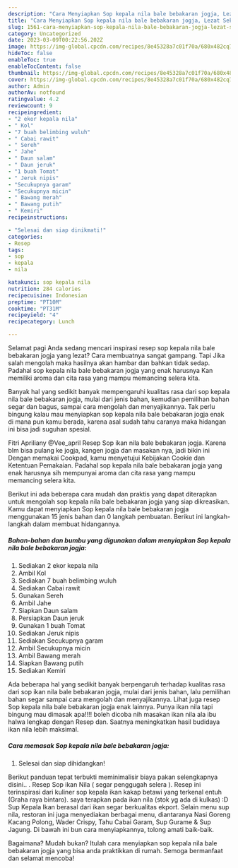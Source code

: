 ```yaml
---
description: "Cara Menyiapkan Sop kepala nila bale bebakaran jogja, Lezat Sekali"
title: "Cara Menyiapkan Sop kepala nila bale bebakaran jogja, Lezat Sekali"
slug: 1561-cara-menyiapkan-sop-kepala-nila-bale-bebakaran-jogja-lezat-sekali
category: Uncategorized
date: 2023-03-09T00:22:56.202Z
image: https://img-global.cpcdn.com/recipes/8e45328a7c01f70a/680x482cq70/sop-kepala-nila-bale-bebakaran-jogja-foto-resep-utama.jpg
hideToc: false
enableToc: true
enableTocContent: false
thumbnail: https://img-global.cpcdn.com/recipes/8e45328a7c01f70a/680x482cq70/sop-kepala-nila-bale-bebakaran-jogja-foto-resep-utama.jpg
cover: https://img-global.cpcdn.com/recipes/8e45328a7c01f70a/680x482cq70/sop-kepala-nila-bale-bebakaran-jogja-foto-resep-utama.jpg
author: Admin
authorAv: notfound
ratingvalue: 4.2
reviewcount: 9
recipeingredient:
- "2 ekor kepala nila"
- " Kol"
- "7 buah belimbing wuluh"
- " Cabai rawit"
- " Sereh"
- " Jahe"
- " Daun salam"
- " Daun jeruk"
- "1 buah Tomat"
- " Jeruk nipis"
- "Secukupnya garam"
- "Secukupnya micin"
- " Bawang merah"
- " Bawang putih"
- " Kemiri"
recipeinstructions:

- "Selesai dan siap dinikmati!"
categories:
- Resep
tags:
- sop
- kepala
- nila

katakunci: sop kepala nila 
nutrition: 284 calories
recipecuisine: Indonesian
preptime: "PT10M"
cooktime: "PT31M"
recipeyield: "4"
recipecategory: Lunch

---
```



Selamat pagi Anda sedang mencari inspirasi resep sop kepala nila bale bebakaran jogja yang lezat? Cara membuatnya sangat gampang. Tapi Jika salah mengolah maka hasilnya akan hambar dan bahkan tidak sedap. Padahal sop kepala nila bale bebakaran jogja yang enak harusnya Kan memiliki aroma dan cita rasa yang mampu memancing selera kita.


Banyak hal yang sedikit banyak mempengaruhi kualitas rasa dari sop kepala nila bale bebakaran jogja, mulai dari jenis bahan, kemudian pemilihan bahan segar dan bagus, sampai cara mengolah dan menyajikannya. Tak perlu bingung kalau mau menyiapkan sop kepala nila bale bebakaran jogja enak di mana pun kamu berada, karena asal sudah tahu caranya maka hidangan ini bisa jadi suguhan spesial.

Fitri Apriliany @Vee_april Resep Sop ikan nila bale bebakaran jogja. Karena blm bisa pulang ke jogja, kangen jogja dan masakan nya, jadi bikin ini Dengan memakai Cookpad, kamu menyetujui Kebijakan Cookie dan Ketentuan Pemakaian. Padahal sop kepala nila bale bebakaran jogja yang enak harusnya sih mempunyai aroma dan cita rasa yang mampu memancing selera kita.


Berikut ini ada beberapa cara mudah dan praktis yang dapat diterapkan untuk mengolah sop kepala nila bale bebakaran jogja yang siap dikreasikan. Kamu dapat menyiapkan Sop kepala nila bale bebakaran jogja menggunakan 15 jenis bahan dan 0 langkah pembuatan. Berikut ini langkah-langkah dalam membuat hidangannya.

<!--inarticleads1-->

##### Bahan-bahan dan bumbu yang digunakan dalam menyiapkan Sop kepala nila bale bebakaran jogja:

1. Sediakan 2 ekor kepala nila
1. Ambil  Kol
1. Sediakan 7 buah belimbing wuluh
1. Sediakan  Cabai rawit
1. Gunakan  Sereh
1. Ambil  Jahe
1. Siapkan  Daun salam
1. Persiapkan  Daun jeruk
1. Gunakan 1 buah Tomat
1. Sediakan  Jeruk nipis
1. Sediakan Secukupnya garam
1. Ambil Secukupnya micin
1. Ambil  Bawang merah
1. Siapkan  Bawang putih
1. Sediakan  Kemiri


Ada beberapa hal yang sedikit banyak berpengaruh terhadap kualitas rasa dari sop ikan nila bale bebakaran jogja, mulai dari jenis bahan, lalu pemilihan bahan segar sampai cara mengolah dan menyajikannya. Lihat juga resep Sop kepala nila bale bebakaran jogja enak lainnya. Punya ikan nila tapi bingung mau dimasak apa!!!! boleh dicoba nih masakan ikan nila ala ibu halwa lengkap dengan Resep dan. Saatnya meningkatkan hasil budidaya ikan nila lebih maksimal. 

<!--inarticleads2-->

##### Cara memasak Sop kepala nila bale bebakaran jogja:


1. Selesai dan siap dihidangkan!

Berikut panduan tepat terbukti meminimalisir biaya pakan selengkapnya disini.. . Resep Sop ikan Nila ( segar penggugah selera ). Resep ini terinspirasi dari kuliner sop kepala ikan kakap betawi yang terkenal entuh (Graha raya bintaro). saya terapkan pada ikan nila (stok yg ada di kulkas) :D Sup Kepala Ikan berasal dari ikan segar berkualitas ekport. Selain menu sup nila, restoran ini juga menyediakan berbagai menu, diantaranya Nasi Goreng Kacang Polong, Wader Crispy, Tahu Cabai Garam, Sup Gurame &amp; Sup Jagung. Di bawah ini bun cara menyiapkannya, tolong amati baik-baik. 

Bagaimana? Mudah bukan? Itulah cara menyiapkan sop kepala nila bale bebakaran jogja yang bisa anda praktikkan di rumah. Semoga bermanfaat dan selamat mencoba!
